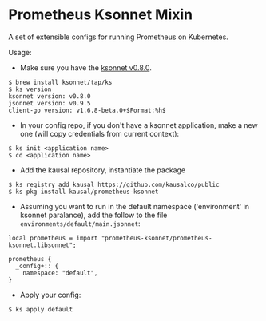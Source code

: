 # Prometheus Ksonnet Mixin

A set of extensible configs for running Prometheus on Kubernetes.

Usage:
- Make sure you have the [ksonnet v0.8.0](https://github.com/ksonnet/ksonnet).

```
$ brew install ksonnet/tap/ks
$ ks version
ksonnet version: v0.8.0
jsonnet version: v0.9.5
client-go version: v1.6.8-beta.0+$Format:%h$
```

- In your config repo, if you don't have a ksonnet application, make a new one (will copy credentials from current context):

```
$ ks init <application name>
$ cd <application name>
```

- Add the kausal repository, instantiate the package

```
$ ks registry add kausal https://github.com/kausalco/public
$ ks pkg install kausal/prometheus-ksonnet
```

- Assuming you want to run in the default namespace ('environment' in ksonnet paralance), add the follow to the file `environments/default/main.jsonnet`:

```
local prometheus = import "prometheus-ksonnet/prometheus-ksonnet.libsonnet";

prometheus {
  _config+:: {
    namespace: "default",
}
```

- Apply your config:

```
$ ks apply default
```
